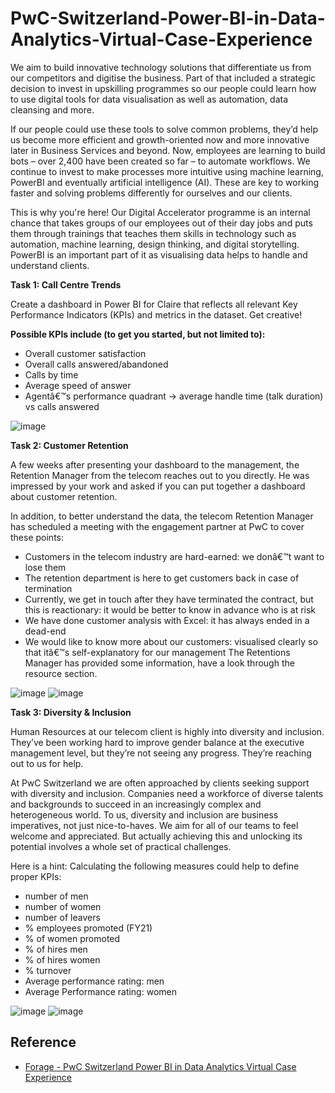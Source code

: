 # PwC-Switzerland-Power-BI-in-Data-Analytics-Virtual-Case-Experience
We aim to build innovative technology solutions that differentiate us from our competitors and digitise the business. Part of that included a strategic decision to invest in upskilling programmes so our people could learn how to use digital tools for data visualisation as well as automation, data cleansing and more.

If our people could use these tools to solve common problems, they’d help us become more efficient and growth-oriented now and more innovative later in Business Services and beyond. Now, employees are learning to build bots – over 2,400 have been created so far – to automate workflows. We continue to invest to make processes more intuitive using machine learning, PowerBI and eventually artificial intelligence (AI). These are key to working faster and solving problems differently for ourselves and our clients.

This is why you're here! Our Digital Accelerator programme is an internal chance that takes groups of our employees out of their day jobs and puts them through trainings that teaches them skills in technology such as automation, machine learning, design thinking, and digital storytelling. PowerBI is an important part of it as visualising data helps to handle and understand clients.

**Task 1: Call Centre Trends**

Create a dashboard in Power BI for Claire that reflects all relevant Key Performance Indicators (KPIs) and metrics in the dataset. Get creative!

**Possible KPIs include (to get you started, but not limited to):**
- Overall customer satisfaction
- Overall calls answered/abandoned
- Calls by time
- Average speed of answer
- Agentâ€™s performance quadrant -> average handle time (talk duration) vs calls answered

![image](https://github.com/RishabDekate/PwC-Switzerland-Power-BI-in-Data-Analytics-Virtual-Case-Experience/assets/116620743/e5b8da56-848d-4540-bbcd-efdcc5fc6e24)

**Task 2: Customer Retention**

A few weeks after presenting your dashboard to the management, the Retention Manager from the telecom reaches out to you directly. He was impressed by your work and asked if you can put together a dashboard about customer retention.

In addition, to better understand the data, the telecom Retention Manager has scheduled a meeting with the engagement partner at PwC to cover these points:

- Customers in the telecom industry are hard-earned: we donâ€™t want to lose them
- The retention department is here to get customers back in case of termination 
- Currently, we get in touch after they have terminated the contract, but this is reactionary: it would be better to know in advance who is at risk 
- We have done customer analysis with Excel: it has always ended in a dead-end
- We would like to know more about our customers: visualised clearly so that itâ€™s self-explanatory for our management
The Retentions Manager has provided some information, have a look through the resource section.

![image](https://github.com/RishabDekate/PwC-Switzerland-Power-BI-in-Data-Analytics-Virtual-Case-Experience/assets/116620743/2d58c2e9-94eb-4cfc-9451-6b8404cd6165)
![image](https://github.com/RishabDekate/PwC-Switzerland-Power-BI-in-Data-Analytics-Virtual-Case-Experience/assets/116620743/b3bf9f42-635f-4824-83af-9d09a3d400f4)

**Task 3: Diversity & Inclusion**

Human Resources at our telecom client is highly into diversity and inclusion. They’ve been working hard to improve gender balance at the executive management level, but they’re not seeing any progress. They’re reaching out to us for help.

At PwC Switzerland we are often approached by clients seeking support with diversity and inclusion. Companies need a workforce of diverse talents and backgrounds to succeed in an increasingly complex and heterogeneous world. To us, diversity and inclusion are business imperatives, not just nice-to-haves. We aim for all of our teams to feel welcome and appreciated. But actually achieving this and unlocking its potential involves a whole set of practical challenges.

Here is a hint: Calculating the following measures could help to define proper KPIs:

- number of men
- number of women
- number of leavers
- % employees promoted (FY21)
- % of women promoted
- % of hires men
- % of hires women
- % turnover 
- Average performance rating: men
- Average Performance rating: women

![image](https://github.com/RishabDekate/PwC-Switzerland-Power-BI-in-Data-Analytics-Virtual-Case-Experience/assets/116620743/daad6b76-cab0-47a5-996f-f060f832f384)
![image](https://github.com/RishabDekate/PwC-Switzerland-Power-BI-in-Data-Analytics-Virtual-Case-Experience/assets/116620743/df135363-ebea-4ef5-81b4-a8e5f56d0d47)

## Reference
 - [Forage - PwC Switzerland Power BI in Data Analytics Virtual Case Experience](https://www.theforage.com/virtual-internships/prototype/a87GpgE6tiku7q3gu/Power%20BI%20in%20Data%20Analytics?ref=zYi2CnpbWjhcS7sAk)
